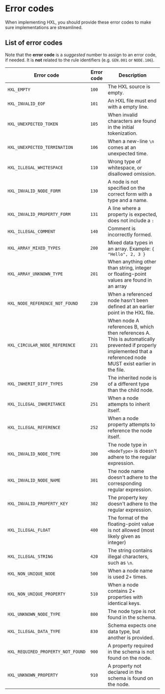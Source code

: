 # Error codes

When implementing HXL, you should provide these error codes to make sure
implementations are streamlined.

## List of error codes

Note that the **error code** is a _suggested_ number to assign to an error code, if needed.
It is **not** related to the rule identifiers (e.g. ``GEN.001`` or ``NODE.106``).

| Error code                          | Error code | Description                                                                                                                                                       |
|-------------------------------------|------------|-------------------------------------------------------------------------------------------------------------------------------------------------------------------|
| ``HXL_EMPTY``                       | ``100``    | The HXL source is empty.                                                                                                                                          |
| ``HXL_INVALID_EOF``                 | ``101``    | An HXL file must end with a empty line.                                                                                                                           |
| ``HXL_UNEXPECTED_TOKEN``            | ``105``    | When invalid characters are found in the initial tokenization.                                                                                                    |
| ``HXL_UNEXPECTED_TERMINATION``      | ``106``    | When a new-line ``\n`` comes at an unexpected time.                                                                                                               |
| ``HXL_ILLEGAL_WHITESPACE``          | ``110``    | Wrong type of whitespace, or disallowed omission.                                                                                                                 |
| ``HXL_INVALID_NODE_FORM``           | ``130``    | A node is not specified on the correct form with a type and a name.                                                                                               |
| ``HXL_INVALID_PROPERTY_FORM``       | ``131``    | A line where a property is expected, does not include a ``:``                                                                                                     |
| ``HXL_ILLEGAL_COMMENT``             | ``140``    | Comment is incorrectly formed.                                                                                                                                    |
| ``HXL_ARRAY_MIXED_TYPES``           | ``200``    | Mixed data types in an array. Example: ``{ "Hello", 2, 3 }``                                                                                                      |
| ``HXL_ARRAY_UNKNOWN_TYPE``          | ``201``    | When anything other than string, integer or floating-point values are found in an array                                                                           |
| ``HXL_NODE_REFERENCE_NOT_FOUND``    | ``230``    | When a referenced node hasn't been defined at an earlier point in the HXL file.                                                                                   |
| ``HXL_CIRCULAR_NODE_REFERENCE``     | ``231``    | When node A references B, which then references A. This is automatically prevented if properly implemented that a referenced node MUST exist earlier in the file. |
| ``HXL_INHERIT_DIFF_TYPES``          | ``250``    | The inherited node is of a different type than the child node.                                                                                                    |
| ``HXL_ILLEGAL_INHERITANCE``         | ``251``    | When a node attempts to inherit itself.                                                                                                                           |
| ``HXL_ILLEGAL_REFERENCE``           | ``252``    | When a node property attempts to reference the node itself.                                                                                                       |
| ``HXL_INVALID_NODE_TYPE``           | ``300``    | The node type in ``<NodeType>`` is doesn't adhere to the regular expression.                                                                                      |
| ``HXL_INVALID_NODE_NAME``           | ``301``    | The node name doesn't adhere to the corresponding regular expression.                                                                                             |
| ``HXL_INVALID_PROPERTY_KEY``        | ``302``    | The property key doesn't adhere to the regular expression.                                                                                                        |
| ``HXL_ILLEGAL_FLOAT``               | ``400``    | The format of the floating-point value is not allowed (most likely given as integer)                                                                              |
| ``HXL_ILLEGAL_STRING``              | ``420``    | The string contains illegal characters, such as ``\n``.                                                                                                           |
| ``HXL_NON_UNIQUE_NODE``             | ``500``    | When a node name is used 2+ times.                                                                                                                                |
| ``HXL_NON_UNIQUE_PROPERTY``         | ``510``    | When a node contains 2+ properties with identical keys.                                                                                                           |
| ``HXL_UNKNOWN_NODE_TYPE``           | ``800``    | The node type is not found in the schema.                                                                                                                         |
| ``HXL_ILLEGAL_DATA_TYPE``           | ``830``    | Schema expects one data type, but another is provided.                                                                                                            |
| ``HXL_REQUIRED_PROPERTY_NOT_FOUND`` | ``900``    | A property required in the schema is not found on the node.                                                                                                       |
| ``HXL_UNKNOWN_PROPERTY``            | ``910``    | A property not declared in the schema is found on the node.                                                                                                       |
